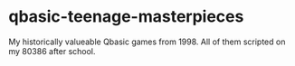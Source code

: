 # qbasic-teenage-masterpieces
My historically valueable Qbasic games from 1998. All of them scripted on my 80386 after school.
